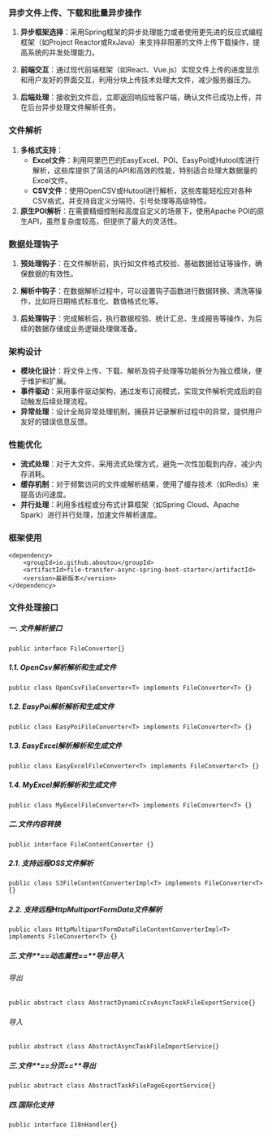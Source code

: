 ### 异步文件上传、下载和批量异步操作

1. **异步框架选择**：采用Spring框架的异步处理能力或者使用更先进的反应式编程框架（如Project Reactor或RxJava）来支持非阻塞的文件上传下载操作，提高系统的并发处理能力。
    
2. **前端交互**：通过现代前端框架（如React、Vue.js）实现文件上传的进度显示和用户友好的界面交互，利用分块上传技术处理大文件，减少服务器压力。
    
3. **后端处理**：接收到文件后，立即返回响应给客户端，确认文件已成功上传，并在后台异步处理文件解析任务。
    

### 文件解析

1. **多格式支持**：
    - **Excel文件**：利用阿里巴巴的EasyExcel、POI、EasyPoi或Hutool库进行解析，这些库提供了简洁的API和高效的性能，特别适合处理大数据量的Excel文件。
    - **CSV文件**：使用OpenCSV或Hutool进行解析，这些库能轻松应对各种CSV格式，并支持自定义分隔符、引号处理等高级特性。
2. **原生POI解析**：在需要精细控制和高度自定义的场景下，使用Apache POI的原生API，虽然复杂度较高，但提供了最大的灵活性。

### 数据处理钩子

1. **预处理钩子**：在文件解析前，执行如文件格式校验、基础数据验证等操作，确保数据的有效性。
    
2. **解析中钩子**：在数据解析过程中，可以设置钩子函数进行数据转换、清洗等操作，比如将日期格式标准化、数值格式化等。
    
3. **后处理钩子**：完成解析后，执行数据校验、统计汇总、生成报告等操作，为后续的数据存储或业务逻辑处理做准备。
    

### 架构设计

- **模块化设计**：将文件上传、下载、解析及钩子处理等功能拆分为独立模块，便于维护和扩展。
- **事件驱动**：采用事件驱动架构，通过发布订阅模式，实现文件解析完成后的自动触发后续处理流程。
- **异常处理**：设计全局异常处理机制，捕获并记录解析过程中的异常，提供用户友好的错误信息反馈。

### 性能优化

- **流式处理**：对于大文件，采用流式处理方式，避免一次性加载到内存，减少内存消耗。
- **缓存机制**：对于频繁访问的文件或解析结果，使用了缓存技术（如Redis）来提高访问速度。
- **并行处理**：利用多线程或分布式计算框架（如Spring Cloud、Apache Spark）进行并行处理，加速文件解析速度。

### 框架使用

```
<dependency>  
    <groupId>io.github.aboutou</groupId>  
    <artifactId>file-transfer-async-spring-boot-starter</artifactId>  
    <version>最新版本</version>   
</dependency>
```

### 文件处理接口

##### 一. 文件解析接口
```
public interface FileConverter{}
```

##### 1.1. OpenCsv解析解析和生成文件
```
public class OpenCsvFileConverter<T> implements FileConverter<T> {}

```

##### 1.2. EasyPoi解析解析和生成文件
```
public class EasyPoiFileConverter<T> implements FileConverter<T> {}

```

##### 1.3. EasyExcel解析解析和生成文件
```
public class EasyExcelFileConverter<T> implements FileConverter<T> {}

```

##### 1.4. MyExcel解析解析和生成文件
```
public class MyExcelFileConverter<T> implements FileConverter<T> {}

```

##### 二.文件内容转换
```
public interface FileContentConverter {}

```
##### 2.1. 支持远程OSS文件解析
```
public class S3FileContentConverterImpl<T> implements FileConverter<T> {}

```

##### 2.2. 支持远程HttpMultipartFormData文件解析
```
public class HttpMultipartFormDataFileContentConverterImpl<T> implements FileConverter<T> {}

```

##### 三.文件**==动态属性==**导出导入

###### 导出
```
public abstract class AbstractDynamicCsvAsyncTaskFileExportService{}

```
###### 导入
```
public abstract class AbstractAsyncTaskFileImportService{}

```


##### 三.文件**==分页==**导出
```
public abstract class AbstractTaskFilePageExportService{}

```


##### 四.国际化支持 
```
public interface I18nHandler{}

```
